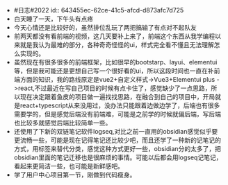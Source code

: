 - #日志#2022
  id:: 643455ec-62ce-41c5-afcd-d873afc7d725
- 白天睡了一天，下午头有点疼
- 今天心情还是比较好的，虽然排位乱玩了两把搞输了有点对不起队友
- 前两天都没有看前端的视频，这几天要补上来了，前端这个东西从我学编程以来就是我认为最难的部分，各种奇奇怪怪的ui，样式完全看不懂且无法理解怎么实现的。
- 虽然现在有很多很多的前端框架，比如很早的bootstarp、layui、elementui等，但是我可能还是更想自己写一个很好看的ui，所以这段时间也一直在补前端方面的知识，我的路线原定是vue2+自定义样式->Vue3+Elementui plus ->react,不过最近在写自己项目的时候有点卡住了，感觉缺少了一点思路，所以现在决定跟着鱼皮的项目做一遍找找思路，在融合到自己的项目中，开局就是react+typescript从来没用过，没办法只能跟着边做边学了，后端也有很多需要学的，但是感觉后端没有前端难，可能是之前学的时候就偏后端，写后端也比较多就感觉后端比较简单一些。
- 还使用了下新的双链笔记软件logseq,对比之前一直用的obsidian感觉似乎要更流畅一些，可能是现在记得笔记还比较少吧，而且还学了一种新的记笔记的方式，用标签来替代分类，感觉这种方式更好一些，obsidian分的太多了，把obsidian里面的笔记迁移也是很麻烦的事情。可能以后都会用logseq记笔记，看起来更简洁一些，也可能是新鲜感吧。
- 学了用户中心项目第一节，刚做到代码瘦身。